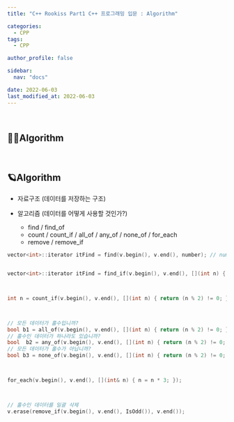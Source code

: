 ```yaml
---
title: "C++ Rookiss Part1 C++ 프로그래밍 입문 : Algorithm"

categories:
  - CPP
tags:
  - CPP

author_profile: false

sidebar:
  nav: "docs"

date: 2022-06-03
last_modified_at: 2022-06-03
---
```


<br>

## 🙇‍♀️Algorithm


<br>


## 🪐Algorithm


* 자료구조 (데이터를 저장하는 구조)
* 알고리즘 (데이터를 어떻게 사용할 것인가?)

    * find / find_of
    * count / count_if / all_of / any_of / none_of / for_each
    * remove / remove_if

```cpp
vector<int>::iterator itFind = find(v.begin(), v.end(), number); // number 숫자 벡터에 체크


vector<int>::iterator itFind = find_if(v.begin(), v.end(), [](int n) { return (n % 11) == 0; });



int n = count_if(v.begin(), v.end(), [](int n) { return (n % 2) != 0; });



// 모든 데이터가 홀수입니까?
bool b1 = all_of(v.begin(), v.end(), [](int n) { return (n % 2) != 0; });
// 홀수인 데이터가 하나라도 있습니까?
bool  b2 = any_of(v.begin(), v.end(), [](int n) { return (n % 2) != 0; });
// 모든 데이터가 홀수가 아닙니까?
bool b3 = none_of(v.begin(), v.end(), [](int n) { return (n % 2) != 0; });



for_each(v.begin(), v.end(), [](int& n) { n = n * 3; });



// 홀수인 데이터를 일괄 삭제
v.erase(remove_if(v.begin(), v.end(), IsOdd()), v.end());
```